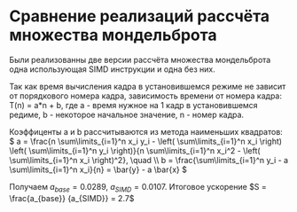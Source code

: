 # Сравнение реализаций рассчёта множества мондельброта


Были реализованны две версии рассчёта множества мондельброта одна использующая SIMD инструкции и одна без них. 

Так как время вычисления кадра в установившемся режиме не зависит от порядкового номера кадра, зависимость времени от номера кадра: T(n) = a*n + b, где a - время нужное на 1 кадр в установившемся редиме, b - некоторое начальное значение, n - номер кадра.


Коэффиценты a и b рассчитываются из метода наименьших квадратов:
$
a = \frac{n \sum\limits_{i=1}^n x_i y_i - \left( \sum\limits_{i=1}^n x_i \right) \left( \sum\limits_{i=1}^n y_i \right)}{n \sum\limits_{i=1}^n x_i^2 - \left( \sum\limits_{i=1}^n x_i \right)^2}, \quad \\\\
b = \frac{\sum\limits_{i=1}^n y_i - a \sum\limits_{i=1}^n x_i}{n} = \bar{y} - a \bar{x}
$

Получаем $a_{base} = 0.0289$, $a_{SIMD} = 0.0107$. Итоговое ускорение $S = \frac{a_{base}} {a_{SIMD}} = 2.7$